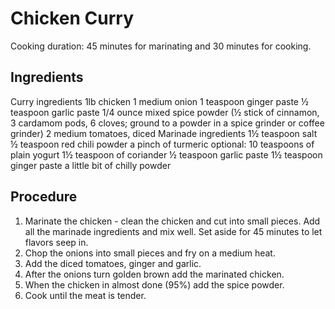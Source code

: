 # Chicken Curry


Cooking duration: 45 minutes for marinating and 30 minutes for cooking.

## Ingredients
Curry ingredients
1lb chicken
1 medium onion
1 teaspoon ginger paste
½ teaspoon garlic paste
1/4 ounce mixed spice powder (½ stick of cinnamon, 3 cardamom pods, 6 cloves; ground to a powder in a spice grinder or coffee grinder)
2 medium tomatoes, diced
Marinade ingredients
1½ teaspoon salt
½ teaspoon red chili powder
a pinch of turmeric
optional: 10 teaspoons of plain yogurt
1½ teaspoon of coriander
½ teaspoon garlic paste
1½ teaspoon ginger paste
a little bit of chilly powder

## Procedure
1. Marinate the chicken - clean the chicken and cut into small pieces. Add all the marinade ingredients and mix well. Set aside for 45 minutes to let flavors seep in.
2. Chop the onions into small pieces and fry on a medium heat.
3. Add the diced tomatoes, ginger and garlic.
4. After the onions turn golden brown add the marinated chicken.
5. When the chicken in almost done (95%) add the spice powder.
6. Cook until the meat is tender.
